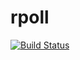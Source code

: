 # rpoll

[![Build Status](https://travis-ci.org/xekoukou/rpoll.svg?branch=master)](https://travis-ci.org/xekoukou/rpoll)
